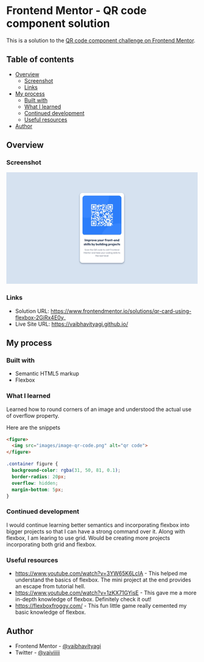 # Frontend Mentor - QR code component solution

This is a solution to the [QR code component challenge on Frontend Mentor](https://www.frontendmentor.io/challenges/qr-code-component-iux_sIO_H).
## Table of contents

- [Overview](#overview)
  - [Screenshot](#screenshot)
  - [Links](#links)
- [My process](#my-process)
  - [Built with](#built-with)
  - [What I learned](#what-i-learned)
  - [Continued development](#continued-development)
  - [Useful resources](#useful-resources)
- [Author](#author)


## Overview

### Screenshot

![](images/screenshot.jpg)

### Links

- Solution URL: https://www.frontendmentor.io/solutions/qr-card-using-flexbox-2GiRx4E0y_
- Live Site URL: https://vaibhavityagi.github.io/

## My process

### Built with

- Semantic HTML5 markup
- Flexbox

### What I learned

Learned how to round corners of an image and understood the actual use of overflow property.

Here are the snippets

```html
<figure>
  <img src="images/image-qr-code.png" alt="qr code">
</figure>
```
```css
.container figure {
  background-color: rgba(31, 50, 81, 0.1);
  border-radius: 20px;
  overflow: hidden;
  margin-bottom: 5px;
}
```

### Continued development

I would continue learning better semantics and incorporating flexbox into bigger projects so that I can have a strong command over it. 
Along with flexbox, I am learing to use grid. Would be creating more projects incorporating both grid and flexbox.

### Useful resources

- https://www.youtube.com/watch?v=3YW65K6LcIA - This helped me understand the basics of flexbox. The mini project at the end provides an escape from tutorial hell. 
- https://www.youtube.com/watch?v=1zKX71GYisE - This gave me a more in-depth knowledge of flexbox. Definitely check it out!
- https://flexboxfroggy.com/ - This fun little game really cemented my basic knowledge of flexbox.


## Author

- Frontend Mentor - [@vaibhavityagi](https://www.frontendmentor.io/profile/vaibhavityagi)
- Twitter - [@vaiviiiii](https://www.twitter.com/vaiviiiii)